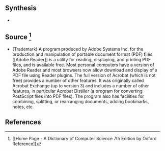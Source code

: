 ## Synthesis
- 
## Source [^1]
- (Trademark) A program produced by Adobe Systems Inc. for the production and manipulation of portable document format (PDF) files. [[Adobe Reader]] is a utility for reading, displaying, and printing PDF files, and is available free. Most personal computers have a version of Adobe Reader and most browsers now allow download and display of a PDF file using Reader plugins. The full version of Acrobat (which is not free) provides a number of other features. It was originally called Acrobat Exchange (up to version 3) and includes a number of other features, in particular Acrobat Distiller (a program for converting PostScript files into PDF files). The program also has facilities for combining, splitting, or rearranging documents, adding bookmarks, notes, etc.
## References

[^1]: [[Home Page - A Dictionary of Computer Science 7th Edition by Oxford Reference]]